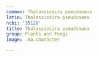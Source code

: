 ```yaml
---
common: Thalassiosira pseudonana
latin: Thalassiosira pseudonana
ncbi: '35128'
title: Thalassiosira pseudonana
group: Plants and Fungi
image: .na.character

---
```


